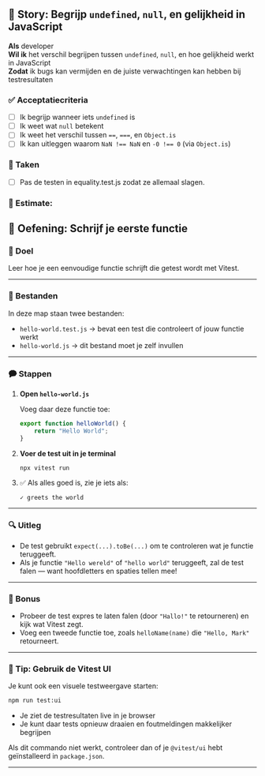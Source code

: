 ## 🧩 Story: Begrijp `undefined`, `null`, en gelijkheid in JavaScript

**Als** developer  
**Wil ik** het verschil begrijpen tussen `undefined`, `null`, en hoe gelijkheid werkt in JavaScript  
**Zodat** ik bugs kan vermijden en de juiste verwachtingen kan hebben bij testresultaten  

### ✅ Acceptatiecriteria

* [ ] Ik begrijp wanneer iets `undefined` is
* [ ] Ik weet wat `null` betekent
* [ ] Ik weet het verschil tussen `==`, `===`, en `Object.is`
* [ ] Ik kan uitleggen waarom `NaN !== NaN` en `-0 !== 0` (via `Object.is`)

### 🔧 Taken

* [ ] Pas de testen in equality.test.js zodat ze allemaal slagen.

### 🧮 Estimate: 

## 🔮 Oefening: Schrijf je eerste functie

### 📝 Doel

Leer hoe je een eenvoudige functie schrijft die getest wordt met Vitest.

---

### 📂 Bestanden

In deze map staan twee bestanden:

* `hello-world.test.js` → bevat een test die controleert of jouw functie werkt
* `hello-world.js` → dit bestand moet je zelf invullen

---

### 🗭️ Stappen

1. **Open `hello-world.js`**

   Voeg daar deze functie toe:

   ```js
   export function helloWorld() {
       return "Hello World";
   }
   ```

2. **Voer de test uit in je terminal**

   ```bash
   npx vitest run
   ```

3. ✅ Als alles goed is, zie je iets als:

   ```
   ✓ greets the world
   ```

---

### 🔍 Uitleg

* De test gebruikt `expect(...).toBe(...)` om te controleren wat je functie teruggeeft.
* Als je functie `"Hello wereld"` of `"hello world"` teruggeeft, zal de test falen — want hoofdletters en spaties tellen mee!

---

### 🎯 Bonus

* Probeer de test expres te laten falen (door `"Hallo!"` te retourneren) en kijk wat Vitest zegt.
* Voeg een tweede functie toe, zoals `helloName(name)` die `"Hello, Mark"` retourneert.

---

### 🎉 Tip: Gebruik de Vitest UI

Je kunt ook een visuele testweergave starten:

```bash
npm run test:ui
```

* Je ziet de testresultaten live in je browser
* Je kunt daar tests opnieuw draaien en foutmeldingen makkelijker begrijpen

Als dit commando niet werkt, controleer dan of je `@vitest/ui` hebt geïnstalleerd in `package.json`.

---
